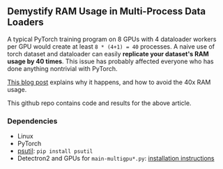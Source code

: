 
## Demystify RAM Usage in Multi-Process Data Loaders

A typical PyTorch training program on 8 GPUs with 4 dataloader workers per GPU would create at least
`8 * (4+1) = 40` processes.
A naive use of torch dataset and dataloader can easily __replicate your dataset's RAM usage by 40 times__.
This issue has probably affected everyone who has done anything nontrivial with PyTorch.

[This blog post](https://ppwwyyxx.com/blog/2022/Demystify-RAM-Usage-in-Multiprocess-DataLoader/)
explains why it happens, and how to avoid the 40x RAM usage.

This github repo contains code and results for the above article.

### Dependencies
* Linux
* PyTorch
* [psutil](https://github.com/giampaolo/psutil): `pip install psutil`
* Detectron2 and GPUs for `main-multigpu*.py`: [installation instructions](https://detectron2.readthedocs.io/en/latest/tutorials/install.html)
